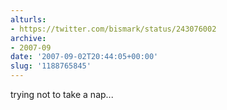 ```yaml
---
alturls:
- https://twitter.com/bismark/status/243076002
archive:
- 2007-09
date: '2007-09-02T20:44:05+00:00'
slug: '1188765845'
---
```


trying not to take a nap...


